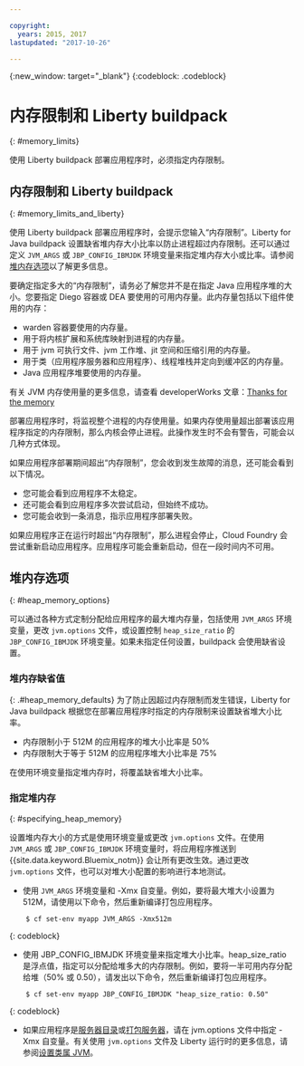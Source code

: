 ```yaml
---

copyright:
  years: 2015, 2017
lastupdated: "2017-10-26"

---
```


{:new_window: target="_blank"}
{:codeblock: .codeblock}

# 内存限制和 Liberty buildpack
{: #memory_limits}

使用 Liberty buildpack 部署应用程序时，必须指定内存限制。

## 内存限制和 Liberty buildpack
{: #memory_limits_and_liberty}


使用 Liberty buildpack 部署应用程序时，会提示您输入“内存限制”。Liberty for Java buildpack 设置缺省堆内存大小比率以防止进程超过内存限制。还可以通过定义 `JVM_ARGS` 或 `JBP_CONFIG_IBMJDK` 环境变量来指定堆内存大小或比率。请参阅[堆内存选项](#heap_memory_options)以了解更多信息。

要确定指定多大的“内存限制”，请务必了解您并不是在指定 Java 应用程序堆的大小。您要指定 Diego 容器或 DEA 要使用的可用内存量。此内存量包括以下组件使用的内存：

* warden 容器要使用的内存量。
* 用于将内核扩展和系统库映射到进程的内存量。
* 用于 jvm 可执行文件、jvm 工作堆、jit 空间和压缩引用的内存量。
* 用于类（应用程序服务器和应用程序）、线程堆栈并定向到缓冲区的内存量。
* Java 应用程序堆要使用的内存量。

有关 JVM 内存使用量的更多信息，请查看 developerWorks 文章：[Thanks for the memory](http://www.ibm.com/developerworks/library/j-nativememory-linux/)

部署应用程序时，将监视整个进程的内存使用量。如果内存使用量超出部署该应用程序指定的内存限制，那么内核会停止进程。此操作发生时不会有警告，可能会以几种方式体现。

 如果应用程序部署期间超出“内存限制”，您会收到发生故障的消息，还可能会看到以下情况。

  * 您可能会看到应用程序不太稳定。
  * 还可能会看到应用程序多次尝试启动，但始终不成功。
  * 您可能会收到一条消息，指示应用程序部署失败。

如果应用程序正在运行时超出“内存限制”，那么进程会停止，Cloud Foundry 会尝试重新启动应用程序。应用程序可能会重新启动，但在一段时间内不可用。

## 堆内存选项
{: #heap_memory_options}

可以通过各种方式定制分配给应用程序的最大堆内存量，包括使用 `JVM_ARGS` 环境变量，更改 `jvm.options` 文件，或设置控制 `heap_size_ratio` 的 `JBP_CONFIG_IBMJDK` 环境变量。如果未指定任何设置，buildpack 会使用缺省设置。

### 堆内存缺省值
{: .#heap_memory_defaults}
为了防止因超过内存限制而发生错误，Liberty for Java buildpack 根据您在部署应用程序时指定的内存限制来设置缺省堆大小比率。

* 内存限制小于 512M 的应用程序的堆大小比率是 50%
* 内存限制大于等于 512M 的应用程序堆大小比率是 75%

在使用环境变量指定堆内存时，将覆盖缺省堆大小比率。

### 指定堆内存
{: #specifying_heap_memory}

设置堆内存大小的方式是使用环境变量或更改 `jvm.options` 文件。在使用 `JVM_ARGS` 或 `JBP_CONFIG_IBMJDK` 环境变量时，将应用程序推送到 {{site.data.keyword.Bluemix_notm}} 会让所有更改生效。通过更改 `jvm.options` 文件，也可以对堆大小配置的影响进行本地测试。

* 使用 `JVM_ARGS` 环境变量和 -Xmx 自变量。例如，要将最大堆大小设置为 512M，请使用以下命令，然后重新编译打包应用程序。

```
    $ cf set-env myapp JVM_ARGS -Xmx512m
```
{: codeblock}

* 使用 JBP_CONFIG_IBMJDK 环境变量来指定堆大小比率。heap_size_ratio 是浮点值，指定可以分配给堆多大的内存限制。例如，要将一半可用内存分配给堆（50% 或 0.50），请发出以下命令，然后重新编译打包应用程序。

```
    $ cf set-env myapp JBP_CONFIG_IBMJDK "heap_size_ratio: 0.50"
```
{: codeblock}

* 如果应用程序是[服务器目录](optionsForPushing.html#server_directory)或[打包服务器](optionsForPushing.html#packaged_server)，请在 jvm.options 文件中指定 -Xmx 自变量。有关使用 `jvm.options` 文件及 Liberty 运行时的更多信息，请参阅[设置类属 JVM](http://www-01.ibm.com/support/docview.wss?uid=swg21596474)。  
